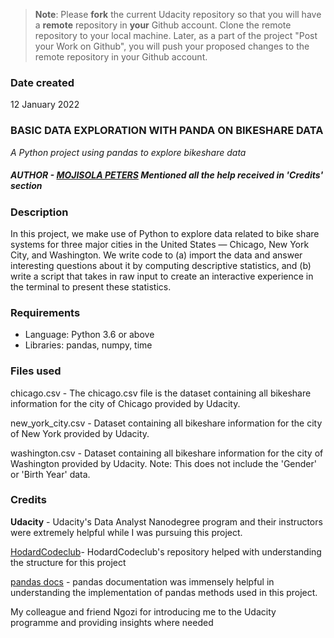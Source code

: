 >**Note**: Please **fork** the current Udacity repository so that you will have a **remote** repository in **your** Github account. Clone the remote repository to your local machine. Later, as a part of the project "Post your Work on Github", you will push your proposed changes to the remote repository in your Github account.

### Date created
12 January 2022

### BASIC DATA EXPLORATION WITH PANDA ON BIKESHARE DATA
*A Python project using pandas to explore bikeshare data*

##### AUTHOR - [MOJISOLA PETERS](https://github.com/Naomi-mjay) Mentioned all the help received in 'Credits' section

### Description
In this project, we make use of Python to explore data related to bike share systems for three major cities in the United States — Chicago, New York City, and Washington. We write code to (a) import the data and answer interesting questions about it by computing descriptive statistics, and (b) write a script that takes in raw input to create an interactive experience in the terminal to present these statistics.

### Requirements
* Language: Python 3.6 or above
* Libraries: pandas, numpy, time

### Files used
chicago.csv - The chicago.csv file is the dataset containing all bikeshare information for the city of Chicago provided by Udacity.

new_york_city.csv - Dataset containing all bikeshare information for the city of New York provided by Udacity.

washington.csv - Dataset containing all bikeshare information for the city of Washington provided by Udacity. Note: This does not include the 'Gender' or 'Birth Year' data.

### Credits
**Udacity** - Udacity's Data Analyst Nanodegree program and their instructors were extremely helpful while I was pursuing this project.

[HodardCodeclub](https://github.com/HodardCodeclub)- HodardCodeclub's repository helped with understanding the structure for this project

[pandas docs](https://pandas.pydata.org/docs/) - pandas documentation was immensely helpful in understanding the implementation of pandas methods used in this project.

My colleague and friend Ngozi for introducing me to the Udacity programme and providing insights where needed
